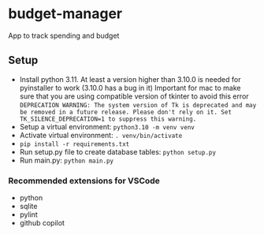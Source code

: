 # budget-manager
App to track spending and budget

## Setup
- Install python 3.11. At least a version higher than 3.10.0 is needed for pyinstaller to work (3.10.0 has a bug in it)
Important for mac to make sure that you are using compatible version of tkinter to avoid this error
`DEPRECATION WARNING: The system version of Tk is deprecated and may be removed in a future release. Please don't rely on it. Set TK_SILENCE_DEPRECATION=1 to suppress this warning.`
- Setup a virtual environment: `python3.10 -m venv venv`
- Activate virtual environment: `. venv/bin/activate`
- `pip install -r requirements.txt`
- Run setup.py file to create database tables: `python setup.py`
- Run main.py: `python main.py`

### Recommended extensions for VSCode
- python
- sqlite
- pylint
- github copilot